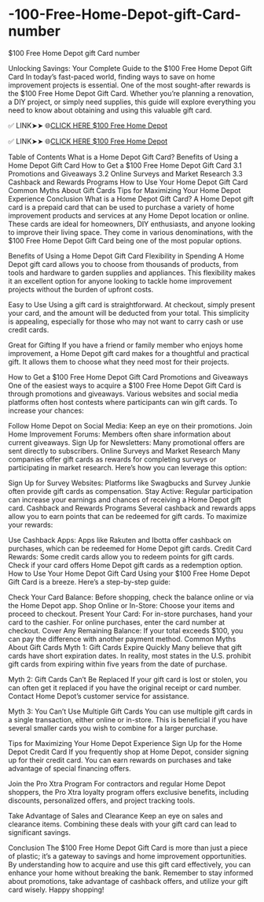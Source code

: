 # -100-Free-Home-Depot-gift-Card-number
$100 Free Home Depot gift Card number


Unlocking Savings: Your Complete Guide to the $100 Free Home Depot Gift Card
In today’s fast-paced world, finding ways to save on home improvement projects is essential. One of the most sought-after rewards is the $100 Free Home Depot Gift Card. Whether you’re planning a renovation, a DIY project, or simply need supplies, this guide will explore everything you need to know about obtaining and using this valuable gift card.

✅ LINK➤➤ 🌐[CLICK HERE $100 Free Home Depot](https://tinyurl.com/4czpdzvp)

✅ LINK➤➤ 🌐[CLICK HERE $100 Free Home Depot](https://tinyurl.com/4czpdzvp)

Table of Contents
What is a Home Depot Gift Card?
Benefits of Using a Home Depot Gift Card
How to Get a $100 Free Home Depot Gift Card
3.1 Promotions and Giveaways
3.2 Online Surveys and Market Research
3.3 Cashback and Rewards Programs
How to Use Your Home Depot Gift Card
Common Myths About Gift Cards
Tips for Maximizing Your Home Depot Experience
Conclusion
What is a Home Depot Gift Card?
A Home Depot gift card is a prepaid card that can be used to purchase a variety of home improvement products and services at any Home Depot location or online. These cards are ideal for homeowners, DIY enthusiasts, and anyone looking to improve their living space. They come in various denominations, with the $100 Free Home Depot Gift Card being one of the most popular options.

Benefits of Using a Home Depot Gift Card
Flexibility in Spending
A Home Depot gift card allows you to choose from thousands of products, from tools and hardware to garden supplies and appliances. This flexibility makes it an excellent option for anyone looking to tackle home improvement projects without the burden of upfront costs.

Easy to Use
Using a gift card is straightforward. At checkout, simply present your card, and the amount will be deducted from your total. This simplicity is appealing, especially for those who may not want to carry cash or use credit cards.

Great for Gifting
If you have a friend or family member who enjoys home improvement, a Home Depot gift card makes for a thoughtful and practical gift. It allows them to choose what they need most for their projects.

How to Get a $100 Free Home Depot Gift Card
Promotions and Giveaways
One of the easiest ways to acquire a $100 Free Home Depot Gift Card is through promotions and giveaways. Various websites and social media platforms often host contests where participants can win gift cards. To increase your chances:

Follow Home Depot on Social Media: Keep an eye on their promotions.
Join Home Improvement Forums: Members often share information about current giveaways.
Sign Up for Newsletters: Many promotional offers are sent directly to subscribers.
Online Surveys and Market Research
Many companies offer gift cards as rewards for completing surveys or participating in market research. Here’s how you can leverage this option:

Sign Up for Survey Websites: Platforms like Swagbucks and Survey Junkie often provide gift cards as compensation.
Stay Active: Regular participation can increase your earnings and chances of receiving a Home Depot gift card.
Cashback and Rewards Programs
Several cashback and rewards apps allow you to earn points that can be redeemed for gift cards. To maximize your rewards:

Use Cashback Apps: Apps like Rakuten and Ibotta offer cashback on purchases, which can be redeemed for Home Depot gift cards.
Credit Card Rewards: Some credit cards allow you to redeem points for gift cards. Check if your card offers Home Depot gift cards as a redemption option.
How to Use Your Home Depot Gift Card
Using your $100 Free Home Depot Gift Card is a breeze. Here’s a step-by-step guide:

Check Your Card Balance: Before shopping, check the balance online or via the Home Depot app.
Shop Online or In-Store: Choose your items and proceed to checkout.
Present Your Card: For in-store purchases, hand your card to the cashier. For online purchases, enter the card number at checkout.
Cover Any Remaining Balance: If your total exceeds $100, you can pay the difference with another payment method.
Common Myths About Gift Cards
Myth 1: Gift Cards Expire Quickly
Many believe that gift cards have short expiration dates. In reality, most states in the U.S. prohibit gift cards from expiring within five years from the date of purchase.

Myth 2: Gift Cards Can’t Be Replaced
If your gift card is lost or stolen, you can often get it replaced if you have the original receipt or card number. Contact Home Depot’s customer service for assistance.

Myth 3: You Can’t Use Multiple Gift Cards
You can use multiple gift cards in a single transaction, either online or in-store. This is beneficial if you have several smaller cards you wish to combine for a larger purchase.

Tips for Maximizing Your Home Depot Experience
Sign Up for the Home Depot Credit Card
If you frequently shop at Home Depot, consider signing up for their credit card. You can earn rewards on purchases and take advantage of special financing offers.

Join the Pro Xtra Program
For contractors and regular Home Depot shoppers, the Pro Xtra loyalty program offers exclusive benefits, including discounts, personalized offers, and project tracking tools.

Take Advantage of Sales and Clearance
Keep an eye on sales and clearance items. Combining these deals with your gift card can lead to significant savings.

Conclusion
The $100 Free Home Depot Gift Card is more than just a piece of plastic; it’s a gateway to savings and home improvement opportunities. By understanding how to acquire and use this gift card effectively, you can enhance your home without breaking the bank. Remember to stay informed about promotions, take advantage of cashback offers, and utilize your gift card wisely. Happy shopping!
